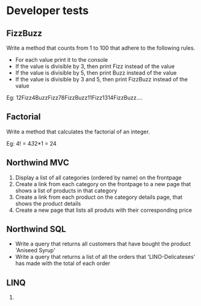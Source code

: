 ﻿# Developer tests
## FizzBuzz

Write a method that counts from 1 to 100 that adhere to the following rules.
* For each value print it to the console
* If the value is divisible by 3, then print Fizz instead of the value
* If the value is divisible by 5, then print Buzz instead of the value
* If the value is divisible by 3 and 5, then print FizzBuzz instead of the value

Eg: 12Fizz4BuzzFizz78FizzBuzz11Fizz1314FizzBuzz....

## Factorial
Write a method that calculates the factorial of an integer. 

Eg: 4! = 4*3*2*1 = 24

## Northwind MVC
1. Display a list of all categories (ordered by name) on the frontpage
2. Create a link from each category on the frontpage to a new page that shows a list of products in that category
3. Create a link from each product on the category details page, that shows the product details
4. Create a new page that lists all produts with their corresponding price

## Northwind SQL
* Write a query that returns all customers that have bought the product 'Aniseed Syrup'
* Write a query that returns a list of all the orders that 'LINO-Delicateses' has made with the total of each order

## LINQ
1. 
